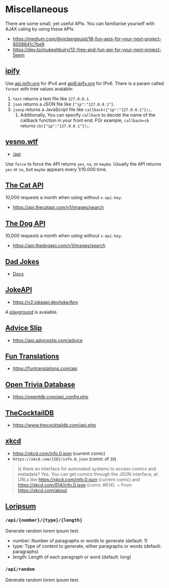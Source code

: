 # Miscellaneous

There are some small, yet useful APIs. You can familiarise yourself with AJAX caling by using these APIs.

* <https://medium.com/@vicbergquist/18-fun-apis-for-your-next-project-8008841c7be9>
* <https://dev.to/mukeshkuiry/12-free-and-fun-api-for-your-next-project-5eem>

## [ipify](https://api.ipify.org)

Use [api.ipify.org](https://api.ipify.org) for IPv4 and [api6.ipify.org](https://api6.ipify.org) for IPv6. There is a param called `format` with tree values avaiable:

1. `text` returns a text file like `127.0.0.1`.
2. `json` returns a JSON file like `{"ip":"127.0.0.1"}`.
3. `jsonp` returns a JavaScript file like `callback({"ip":"127.0.0.1"});`.
    1. Additionally, You can specify `callback` to decide the name of the callback function in your front end. FOr example, `callback=cb` returns `cb({"ip":"127.0.0.1"});`.

## [yesno.wtf](https://yesno.wtf)

* [/api](https://yesno.wtf/api)

Use `force` to force the API returns `yes`, `no`, or `maybe`. Usually the API returns `yes` or `no`, but `maybe` appears every 1/10.000 time.

## [The Cat API](https://thecatapi.com)

10,000 requests a month when using without `x-api-key`.

* <https://api.thecatapi.com/v1/images/search>

## [The Dog API](https://thedogapi.com)

10,000 requests a month when using without `x-api-key`.

* <https://api.thedogapi.com/v1/images/search>

## [Dad Jokes](https://www.dadjokes.io)

* [Docs](https://www.dadjokes.io/documentation/getting-started)

## [JokeAPI](https://v2.jokeapi.dev)

* <https://v2.jokeapi.dev/joke/Any>

A [playground](https://v2.jokeapi.dev/#try-it) is avaiable.

## [Advice Slip](https://api.adviceslip.com)

* <https://api.adviceslip.com/advice>

## [Fun Translations](https://funtranslations.com)

* <https://funtranslations.com/api>

## [Open Trivia Database](https://opentdb.com)

* <https://opentdb.com/api_config.php>

## [TheCocktailDB](https://www.thecocktaildb.com)

* <https://www.thecocktaildb.com/api.php>

## [xkcd](https://xkcd.com)

* <https://xkcd.com/info.0.json> (current comic)
* `https://xkcd.com/{ID}/info.0.json` (comic of `ID`)

> Is there an interface for automated systems to access comics and metadata?
> Yes. You can get comics through the JSON interface, at URLs like <https://xkcd.com/info.0.json> (current comic) and <https://xkcd.com/614/info.0.json> (comic #614). 
> ~ From https://xkcd.com/about

## [Loripsum](https://loripsum.net/)

### `/api/{number}/{type}/{length}`

Generate random lorem ipsum text.

* number: Number of paragraphs or words to generate (default: 1)
* type: Type of content to generate, either paragraphs or words (default: paragraphs)
* length: Length of each paragraph or word (default: long)

### `/api/random`

Generate random lorem ipsum text.
